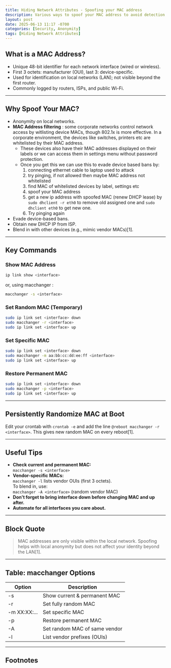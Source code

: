 ```yaml
---
title: Hiding Network Attributes - Spoofing your MAC address
description: Various ways to spoof your MAC address to avoid detection
layout: post
date: 2025-06-13 11:17 -0700
categories: [Security, Anonymity]
tags: [Hiding Network Attributes]
---
```


## What is a MAC Address?
- Unique 48-bit identifier for each network interface (wired or wireless).
- First 3 octets: manufacturer (OUI), last 3: device-specific.
- Used for identification on local networks (LAN); not visible beyond the first router.
- Commonly logged by routers, ISPs, and public Wi-Fi.

---

## Why Spoof Your MAC?
- Anonymity on local networks.
- **MAC Address filtering** : some corporate networks control network access by witlisting device MACs, though 802.1x is more effective. In a corporate environment, the devices like switches, printers etc are whitelisted by their MAC address.
  - These devices also have their MAC addresses displayed on their labels or we can access them in settings menu without password protection.
  - Once you get this we can use this to evade device based bans by: 
    1. connecting ethernet cable to laptop used to attack
    2. try pinging, if not allowed then maybe MAC address not whitelisted
    3. find MAC of whitelisted devices by label, settings etc
    4. spoof your MAC address
    5. get a new ip address with spoofed MAC (renew DHCP lease) by `sudo dhclient -r eth0` to remove old assigned one and `sudo dhclient eth0` to get new one.
    6. Try pinging again
- Evade device-based bans.
- Obtain new DHCP IP from ISP.
- Blend in with other devices (e.g., mimic vendor MACs)[1].

---

## Key Commands

### Show MAC Address

```bash
ip link show <interface>
```
or, using macchanger : 
```bash
macchanger -s <interface>
```

### Set Random MAC (Temporary)

```bash
sudo ip link set <interface> down
sudo macchanger -r <interface>
sudo ip link set <interface> up
```

### Set Specific MAC

 ```bash
sudo ip link set <interface> down
sudo macchanger -m aa:bb:cc:dd:ee:ff <interface>
sudo ip link set <interface> up
```

### Restore Permanent MAC 
```bash
sudo ip link set <interface> down
sudo macchanger -p <interface>
sudo ip link set <interface> up
```

---

## Persistently Randomize MAC at Boot

Edit your crontab with `crontab -e` and add the line `@reboot macchanger -r <interface>`. This gives new random MAC on every reboot[1].

---

## Useful Tips

- **Check current and permanent MAC:**  
  `macchanger -s <interface>`
- **Vendor-specific MACs:**  
  `macchanger -l` lists vendor OUIs (first 3 octets).  
  To blend in, use:  
  `macchanger -A <interface>` (random vendor MAC)
- **Don't forget to bring interface down before changing MAC and up after.**
- **Automate for all interfaces you care about.**

---

## Block Quote

> MAC addresses are only visible within the local network. Spoofing helps with local anonymity but does not affect your identity beyond the LAN[1].

---

## Table: macchanger Options

| Option           | Description                        |
|------------------|------------------------------------|
| -s <iface>       | Show current & permanent MAC       |
| -r <iface>       | Set fully random MAC               |
| -m XX:XX:...     | Set specific MAC                   |
| -p <iface>       | Restore permanent MAC              |
| -A <iface>       | Set random MAC of same vendor      |
| -l               | List vendor prefixes (OUIs)        |

---

## Footnotes
